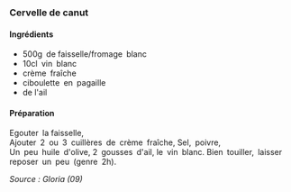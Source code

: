 ### Cervelle de canut

#### Ingrédients
- 500g de faisselle/fromage blanc  
- 10cl vin blanc  
- crème fraîche  
- ciboulette en pagaille 
- de l'ail

#### Préparation
Egouter la faisselle,  
Ajouter 2 ou 3 cuillères de crème fraîche,
Sel, poivre,  
Un peu huile d'olive,
2 gousses d'ail,
le vin blanc.
Bien touiller, laisser reposer un peu (genre 2h).


*Source : Gloria (09)*

  